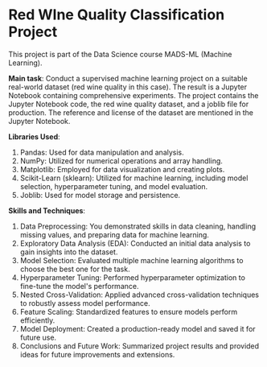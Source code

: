 # Red WIne Quality Classification Project

This project is part of the Data Science course MADS-ML (Machine Learning).

**Main task**: Conduct a supervised machine learning project on a suitable real-world dataset (red wine quality in this case). The result is a Jupyter Notebook containing comprehensive experiments. The project contains the Jupyter Notebook code, the red wine quality dataset, and a joblib file for production. The reference and license of the dataset are mentioned in the Jupyter Notebook.

**Libraries Used**:
1. Pandas: Used for data manipulation and analysis.
2. NumPy: Utilized for numerical operations and array handling.
3. Matplotlib: Employed for data visualization and creating plots.
4. Scikit-Learn (sklearn): Utilized for machine learning, including model selection, hyperparameter tuning, and model evaluation.
5. Joblib: Used for model storage and persistence.

**Skills and Techniques**:
1. Data Preprocessing: You demonstrated skills in data cleaning, handling missing values, and preparing data for machine learning.
2. Exploratory Data Analysis (EDA): Conducted an initial data analysis to gain insights into the dataset.
3. Model Selection: Evaluated multiple machine learning algorithms to choose the best one for the task.
4. Hyperparameter Tuning: Performed hyperparameter optimization to fine-tune the model's performance.
5. Nested Cross-Validation: Applied advanced cross-validation techniques to robustly assess model performance.
6. Feature Scaling: Standardized features to ensure models perform efficiently.
7. Model Deployment: Created a production-ready model and saved it for future use.
8. Conclusions and Future Work: Summarized project results and provided ideas for future improvements and extensions.
